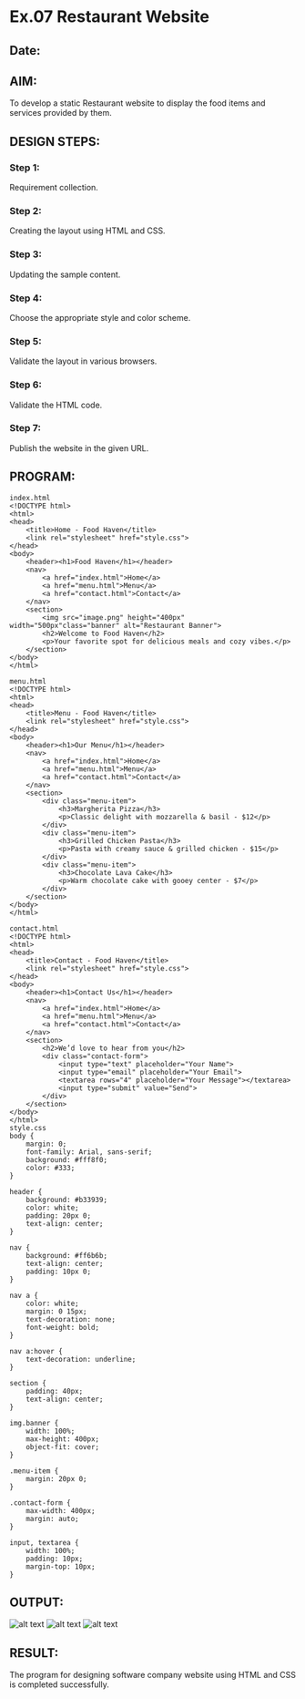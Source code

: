 # Ex.07 Restaurant Website
## Date:

## AIM:
To develop a static Restaurant website to display the food items and services provided by them.

## DESIGN STEPS:

### Step 1:
Requirement collection.

### Step 2:
Creating the layout using HTML and CSS.

### Step 3:
Updating the sample content.

### Step 4:
Choose the appropriate style and color scheme.

### Step 5:
Validate the layout in various browsers.

### Step 6:
Validate the HTML code.

### Step 7:
Publish the website in the given URL.

## PROGRAM:
```
index.html
<!DOCTYPE html>
<html>
<head>
    <title>Home - Food Haven</title>
    <link rel="stylesheet" href="style.css">
</head>
<body>
    <header><h1>Food Haven</h1></header>
    <nav>
        <a href="index.html">Home</a>
        <a href="menu.html">Menu</a>
        <a href="contact.html">Contact</a>
    </nav>
    <section>
        <img src="image.png" height="400px" width="500px"class="banner" alt="Restaurant Banner">
        <h2>Welcome to Food Haven</h2>
        <p>Your favorite spot for delicious meals and cozy vibes.</p>
    </section>
</body>
</html>

menu.html
<!DOCTYPE html>
<html>
<head>
    <title>Menu - Food Haven</title>
    <link rel="stylesheet" href="style.css">
</head>
<body>
    <header><h1>Our Menu</h1></header>
    <nav>
        <a href="index.html">Home</a>
        <a href="menu.html">Menu</a>
        <a href="contact.html">Contact</a>
    </nav>
    <section>
        <div class="menu-item">
            <h3>Margherita Pizza</h3>
            <p>Classic delight with mozzarella & basil - $12</p>
        </div>
        <div class="menu-item">
            <h3>Grilled Chicken Pasta</h3>
            <p>Pasta with creamy sauce & grilled chicken - $15</p>
        </div>
        <div class="menu-item">
            <h3>Chocolate Lava Cake</h3>
            <p>Warm chocolate cake with gooey center - $7</p>
        </div>
    </section>
</body>
</html>

contact.html
<!DOCTYPE html>
<html>
<head>
    <title>Contact - Food Haven</title>
    <link rel="stylesheet" href="style.css">
</head>
<body>
    <header><h1>Contact Us</h1></header>
    <nav>
        <a href="index.html">Home</a>
        <a href="menu.html">Menu</a>
        <a href="contact.html">Contact</a>
    </nav>
    <section>
        <h2>We’d love to hear from you</h2>
        <div class="contact-form">
            <input type="text" placeholder="Your Name">
            <input type="email" placeholder="Your Email">
            <textarea rows="4" placeholder="Your Message"></textarea>
            <input type="submit" value="Send">
        </div>
    </section>
</body>
</html>
style.css
body {
    margin: 0;
    font-family: Arial, sans-serif;
    background: #fff8f0;
    color: #333;
}

header {
    background: #b33939;
    color: white;
    padding: 20px 0;
    text-align: center;
}

nav {
    background: #ff6b6b;
    text-align: center;
    padding: 10px 0;
}

nav a {
    color: white;
    margin: 0 15px;
    text-decoration: none;
    font-weight: bold;
}

nav a:hover {
    text-decoration: underline;
}

section {
    padding: 40px;
    text-align: center;
}

img.banner {
    width: 100%;
    max-height: 400px;
    object-fit: cover;
}

.menu-item {
    margin: 20px 0;
}

.contact-form {
    max-width: 400px;
    margin: auto;
}

input, textarea {
    width: 100%;
    padding: 10px;
    margin-top: 10px;
}
```
## OUTPUT:
![alt text](image.png)
![alt text](image-1.png)
![alt text](image-2.png)

## RESULT:
The program for designing software company website using HTML and CSS is completed successfully.
